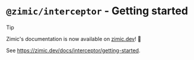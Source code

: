 # `@zimic/interceptor` - Getting started

> [!TIP]
>
> Zimic's documentation is now available on [zimic.dev](https://zimic.dev/docs/fetch/getting-started)! :tada:

See https://zimic.dev/docs/interceptor/getting-started.
